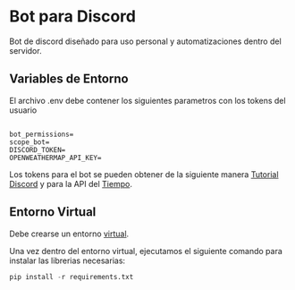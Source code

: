 # Bot para Discord

Bot de discord diseñado para uso personal y automatizaciones
dentro del servidor.

## Variables de Entorno

El archivo .env debe contener los siguientes parametros con los tokens del usuario

```.env

bot_permissions=
scope_bot=
DISCORD_TOKEN=
OPENWEATHERMAP_API_KEY=

```

Los tokens para el bot se pueden obtener de la siguiente manera [Tutorial Discord]('https://github.com/reactiflux/discord-irc/wiki/Creating-a-discord-bot-&-getting-a-token') y para la API del [Tiempo]('https://openweathermap.org/api').

## Entorno Virtual

Debe crearse un entorno [virtual]('https://docs.python.org/es/3/library/venv.html').

Una vez dentro del entorno virtual, ejecutamos el siguiente comando para instalar las librerias necesarias:

```python
pip install -r requirements.txt
```
